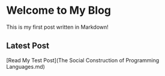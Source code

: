 # Welcome to My Blog
This is my first post written in Markdown!

## Latest Post
[Read My Test Post](The Social Construction of Programming Languages.md)
